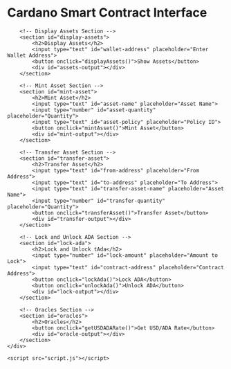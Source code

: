 <!DOCTYPE html>
<html lang="en">
<head>
    <meta charset="UTF-8">
    <meta http-equiv="X-UA-Compatible" content="IE=edge">
    <meta name="viewport" content="width=device-width, initial-scale=1.0">
    <title>Cardano Smart Contract Interface</title>
    <link rel="stylesheet" href="style.css">
</head>
<body>
    <div class="container">
        <h1>Cardano Smart Contract Interface</h1>

        <!-- Display Assets Section -->
        <section id="display-assets">
            <h2>Display Assets</h2>
            <input type="text" id="wallet-address" placeholder="Enter Wallet Address">
            <button onclick="displayAssets()">Show Assets</button>
            <div id="assets-output"></div>
        </section>

        <!-- Mint Asset Section -->
        <section id="mint-asset">
            <h2>Mint Asset</h2>
            <input type="text" id="asset-name" placeholder="Asset Name">
            <input type="number" id="asset-quantity" placeholder="Quantity">
            <input type="text" id="asset-policy" placeholder="Policy ID">
            <button onclick="mintAsset()">Mint Asset</button>
            <div id="mint-output"></div>
        </section>

        <!-- Transfer Asset Section -->
        <section id="transfer-asset">
            <h2>Transfer Asset</h2>
            <input type="text" id="from-address" placeholder="From Address">
            <input type="text" id="to-address" placeholder="To Address">
            <input type="text" id="transfer-asset-name" placeholder="Asset Name">
            <input type="number" id="transfer-quantity" placeholder="Quantity">
            <button onclick="transferAsset()">Transfer Asset</button>
            <div id="transfer-output"></div>
        </section>

        <!-- Lock and Unlock ADA Section -->
        <section id="lock-ada">
            <h2>Lock and Unlock tAda</h2>
            <input type="number" id="lock-amount" placeholder="Amount to Lock">
            <input type="text" id="contract-address" placeholder="Contract Address">
            <button onclick="lockAda()">Lock ADA</button>
            <button onclick="unlockAda()">Unlock ADA</button>
            <div id="lock-output"></div>
        </section>

        <!-- Oracles Section -->
        <section id="oracles">
            <h2>Oracles</h2>
            <button onclick="getUSDADARate()">Get USD/ADA Rate</button>
            <div id="oracle-output"></div>
        </section>
    </div>

    <script src="script.js"></script>
</body>
</html>
